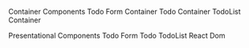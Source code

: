 Container Components 
Todo Form Container
Todo Container 
TodoList Container 


Presentational Components
Todo Form 
Todo 
TodoList
React Dom